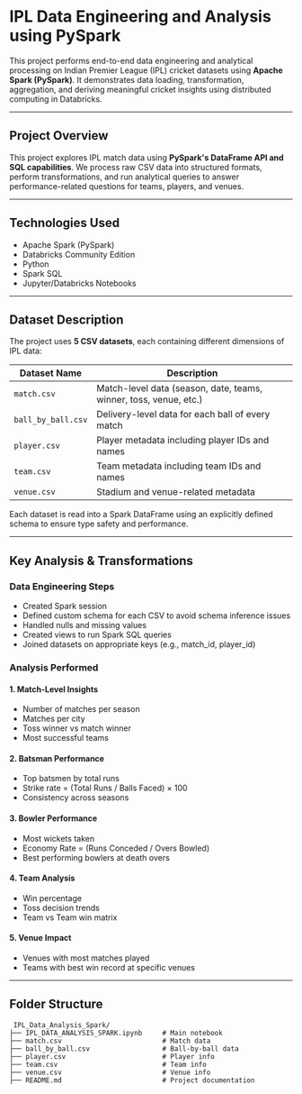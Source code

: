 
#  IPL Data Engineering and Analysis using PySpark

This project performs end-to-end data engineering and analytical processing on Indian Premier League (IPL) cricket datasets using **Apache Spark (PySpark)**. It demonstrates data loading, transformation, aggregation, and deriving meaningful cricket insights using distributed computing in Databricks.

---

##  Project Overview

This project explores IPL match data using **PySpark's DataFrame API and SQL capabilities**. We process raw CSV data into structured formats, perform transformations, and run analytical queries to answer performance-related questions for teams, players, and venues.

---

##  Technologies Used

* Apache Spark (PySpark)
* Databricks Community Edition
* Python
* Spark SQL
* Jupyter/Databricks Notebooks

---

##  Dataset Description

The project uses **5 CSV datasets**, each containing different dimensions of IPL data:

| Dataset Name       | Description                                                       |
| ------------------ | ----------------------------------------------------------------- |
| `match.csv`        | Match-level data (season, date, teams, winner, toss, venue, etc.) |
| `ball_by_ball.csv` | Delivery-level data for each ball of every match                  |
| `player.csv`       | Player metadata including player IDs and names                    |
| `team.csv`         | Team metadata including team IDs and names                        |
| `venue.csv`        | Stadium and venue-related metadata                                |

Each dataset is read into a Spark DataFrame using an explicitly defined schema to ensure type safety and performance.

---

## Key Analysis & Transformations

### Data Engineering Steps

* Created Spark session
* Defined custom schema for each CSV to avoid schema inference issues
* Handled nulls and missing values
* Created views to run Spark SQL queries
* Joined datasets on appropriate keys (e.g., match\_id, player\_id)

### Analysis Performed

#### 1. Match-Level Insights

* Number of matches per season
* Matches per city
* Toss winner vs match winner
* Most successful teams

#### 2. Batsman Performance

* Top batsmen by total runs
* Strike rate = (Total Runs / Balls Faced) × 100
* Consistency across seasons

#### 3. Bowler Performance

* Most wickets taken
* Economy Rate = (Runs Conceded / Overs Bowled)
* Best performing bowlers at death overs

#### 4. Team Analysis

* Win percentage
* Toss decision trends
* Team vs Team win matrix

#### 5. Venue Impact

* Venues with most matches played
* Teams with best win record at specific venues

---

## Folder Structure

```
 IPL_Data_Analysis_Spark/
├── IPL_DATA_ANALYSIS_SPARK.ipynb     # Main notebook
├── match.csv                         # Match data
├── ball_by_ball.csv                  # Ball-by-ball data
├── player.csv                        # Player info
├── team.csv                          # Team info
├── venue.csv                         # Venue info
├── README.md                         # Project documentation

```

